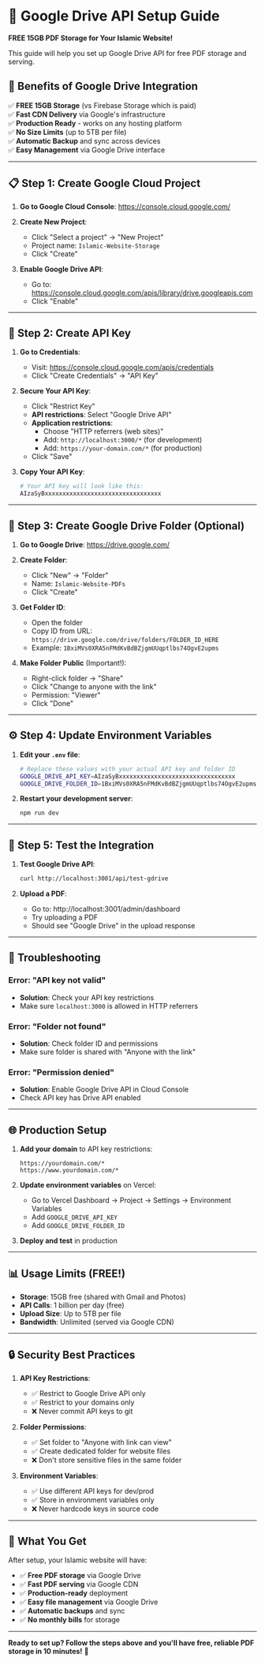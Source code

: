 # 🚀 Google Drive API Setup Guide

**FREE 15GB PDF Storage for Your Islamic Website!**

This guide will help you set up Google Drive API for free PDF storage and serving.

## 🎯 Benefits of Google Drive Integration

✅ **FREE 15GB Storage** (vs Firebase Storage which is paid)  
✅ **Fast CDN Delivery** via Google's infrastructure  
✅ **Production Ready** - works on any hosting platform  
✅ **No Size Limits** (up to 5TB per file)  
✅ **Automatic Backup** and sync across devices  
✅ **Easy Management** via Google Drive interface

---

## 📋 Step 1: Create Google Cloud Project

1. **Go to Google Cloud Console**: https://console.cloud.google.com/
2. **Create New Project**:

   - Click "Select a project" → "New Project"
   - Project name: `Islamic-Website-Storage`
   - Click "Create"

3. **Enable Google Drive API**:
   - Go to: https://console.cloud.google.com/apis/library/drive.googleapis.com
   - Click "Enable"

---

## 🔑 Step 2: Create API Key

1. **Go to Credentials**:

   - Visit: https://console.cloud.google.com/apis/credentials
   - Click "Create Credentials" → "API Key"

2. **Secure Your API Key**:

   - Click "Restrict Key"
   - **API restrictions**: Select "Google Drive API"
   - **Application restrictions**:
     - Choose "HTTP referrers (web sites)"
     - Add: `http://localhost:3000/*` (for development)
     - Add: `https://your-domain.com/*` (for production)
   - Click "Save"

3. **Copy Your API Key**:
   ```bash
   # Your API key will look like this:
   AIzaSyBxxxxxxxxxxxxxxxxxxxxxxxxxxxxxxxxx
   ```

---

## 📁 Step 3: Create Google Drive Folder (Optional)

1. **Go to Google Drive**: https://drive.google.com/
2. **Create Folder**:

   - Click "New" → "Folder"
   - Name: `Islamic-Website-PDFs`
   - Click "Create"

3. **Get Folder ID**:

   - Open the folder
   - Copy ID from URL: `https://drive.google.com/drive/folders/FOLDER_ID_HERE`
   - Example: `1BxiMVs0XRA5nFMdKvBdBZjgmUUqptlbs74OgvE2upms`

4. **Make Folder Public** (Important!):
   - Right-click folder → "Share"
   - Click "Change to anyone with the link"
   - Permission: "Viewer"
   - Click "Done"

---

## ⚙️ Step 4: Update Environment Variables

1. **Edit your `.env` file**:

   ```bash
   # Replace these values with your actual API key and folder ID
   GOOGLE_DRIVE_API_KEY=AIzaSyBxxxxxxxxxxxxxxxxxxxxxxxxxxxxxxxxx
   GOOGLE_DRIVE_FOLDER_ID=1BxiMVs0XRA5nFMdKvBdBZjgmUUqptlbs74OgvE2upms
   ```

2. **Restart your development server**:
   ```bash
   npm run dev
   ```

---

## 🧪 Step 5: Test the Integration

1. **Test Google Drive API**:

   ```bash
   curl http://localhost:3001/api/test-gdrive
   ```

2. **Upload a PDF**:
   - Go to: http://localhost:3001/admin/dashboard
   - Try uploading a PDF
   - Should see "Google Drive" in the upload response

---

## 🔧 Troubleshooting

### Error: "API key not valid"

- **Solution**: Check your API key restrictions
- Make sure `localhost:3000` is allowed in HTTP referrers

### Error: "Folder not found"

- **Solution**: Check folder ID and permissions
- Make sure folder is shared with "Anyone with the link"

### Error: "Permission denied"

- **Solution**: Enable Google Drive API in Cloud Console
- Check API key has Drive API enabled

---

## 🌐 Production Setup

1. **Add your domain** to API key restrictions:

   ```
   https://yourdomain.com/*
   https://www.yourdomain.com/*
   ```

2. **Update environment variables** on Vercel:

   - Go to Vercel Dashboard → Project → Settings → Environment Variables
   - Add `GOOGLE_DRIVE_API_KEY`
   - Add `GOOGLE_DRIVE_FOLDER_ID`

3. **Deploy and test** in production

---

## 📊 Usage Limits (FREE!)

- **Storage**: 15GB free (shared with Gmail and Photos)
- **API Calls**: 1 billion per day (free)
- **Upload Size**: Up to 5TB per file
- **Bandwidth**: Unlimited (served via Google CDN)

---

## 🔒 Security Best Practices

1. **API Key Restrictions**:

   - ✅ Restrict to Google Drive API only
   - ✅ Restrict to your domains only
   - ❌ Never commit API keys to git

2. **Folder Permissions**:

   - ✅ Set folder to "Anyone with link can view"
   - ✅ Create dedicated folder for website files
   - ❌ Don't store sensitive files in the same folder

3. **Environment Variables**:
   - ✅ Use different API keys for dev/prod
   - ✅ Store in environment variables only
   - ❌ Never hardcode keys in source code

---

## 🎉 What You Get

After setup, your Islamic website will have:

- ✅ **Free PDF storage** via Google Drive
- ✅ **Fast PDF serving** via Google CDN
- ✅ **Production-ready** deployment
- ✅ **Easy file management** via Google Drive
- ✅ **Automatic backups** and sync
- ✅ **No monthly bills** for storage

---

**Ready to set up? Follow the steps above and you'll have free, reliable PDF storage in 10 minutes!** 🚀
